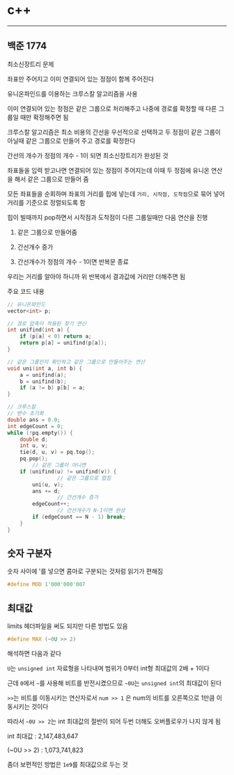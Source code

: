 # c++
---
## 백준 1774

최소신장트리 문제

좌표만 주어지고 이미 연결되어 있는 정점이 함께 주어진다

유니온파인드를 이용하는 크루스칼 알고리즘을 사용

이미 연결되어 있는 정점은 같은 그룹으로 처리해주고 나중에 경로를 확정할 때 다른 그룹일 때만 확정해주면 됨

크루스칼 알고리즘은 최소 비용의 간선을 우선적으로 선택하고 두 정점이 같은 그룹이 아닐때 같은 그룹으로 만들어 주고 경로를 확정한다

간선의 개수가 정점의 개수 - 1이 되면 최소신장트리가 완성된 것

좌표들을 입력 받고나면 연결되어 있는 정점이 주어지는데 이때 두 정점에 유니온 연산을 해서 같은 그룹으로 만들어 줌

모든 좌표들을 순회하며 좌표의 거리를 힙에 넣는데 `거리, 시작점, 도착점`으로 묶어 넣어 거리를 기준으로 정렬되도록 함

힙이 빌때까지 pop하면서 시작점과 도착점이 다른 그룹일때만 다음 연산을 진행

1. 같은 그룹으로 만들어줌

2. 간선개수 증가

3. 간선개수가 정점의 개수 - 1이면 반복문 종료

우리는 거리를 알아야 하니까 위 반복에서 결과값에 거리만 더해주면 됨

주요 코드 내용

```c++
// 유니온파인드
vector<int> p;

// 경로 압축이 적용된 찾기 연산
int unifind(int a) {
	if (p[a] < 0) return a;
	return p[a] = unifind(p[a]);
}

// 같은 그룹인지 확인하고 같은 그룹으로 만들어주는 연산
void uni(int a, int b) {
	a = unifind(a);
	b = unifind(b);
	if (a != b) p[b] = a;
}
```

```c++
// 크루스칼
// 변수 초기화
double ans = 0.0;
int edgeCount = 0;
while (!pq.empty()) {
	double d;
	int u, v;
	tie(d, u, v) = pq.top();
	pq.pop();
        // 같은 그룹이 아니면
	if (unifind(u) != unifind(v)) {
                // 같은 그룹으로 합침
		uni(u, v);
		ans += d;
                // 간선개수 증가
		edgeCount++;
                // 간선개수가 N-1이면 완성
		if (edgeCount == N - 1) break; 
	}
}
```

## 숫자 구분자

숫자 사이에 '를 넣으면 콤마로 구분되는 것처럼 읽기가 편해짐

```c++
#define MOD 1'000'000'007
```

## 최대값

limits 헤더파일을 써도 되지만 다른 방법도 있음

```c++
#define MAX (~0U >> 2)
```

해석하면 다음과 같다

`U`는 `unsigned int` 자료형을 나타내며 범위가 0부터 int형 최대값의 2배 + 1이다

근데 `0`에서 `~`를 사용해 비트를 반전시켰으므로 `~0U`는 `unsigned int`의 최대값이 된다

`>>`는 비트를 이동시키는 연산자로서 `num >> 1` 은 num의 비트를 오른쪽으로 1만큼 이동시키는 것이다

따라서 `~0U >> 2`는 int 최대값의 절반이 되어 두번 더해도 오버플로우가 나지 않게 됨

int 최대값 : 2,147,483,647

(~0U >> 2) : 1,073,741,823

좀더 보편적인 방법은 `1e9`를 최대값으로 두는 것